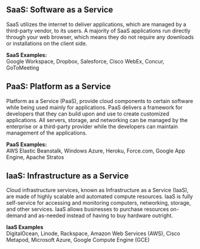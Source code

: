## SaaS: Software as a Service

SaaS utilizes the internet to deliver applications, which are managed by a third-party vendor, to its users. A majority of SaaS applications run directly through your web browser, which means they do not require any downloads or installations on the client side.  

**SaaS Examples:**  
Google Workspace, Dropbox, Salesforce, Cisco WebEx, Concur, GoToMeeting

## PaaS: Platform as a Service

Platform as a Service (PaaS), provide cloud components to certain software while being used mainly for applications. PaaS delivers a framework for developers that they can build upon and use to create customized applications. All servers, storage, and networking can be managed by the enterprise or a third-party provider while the developers can maintain management of the applications.

**PaaS Examples:**  
AWS Elastic Beanstalk, Windows Azure, Heroku, Force.com, Google App Engine, Apache Stratos

## IaaS: Infrastructure as a Service
Cloud infrastructure services, known as Infrastructure as a Service (IaaS), are made of highly scalable and automated compute resources. IaaS is fully self-service for accessing and monitoring computers, networking, storage, and other services. IaaS allows businesses to purchase resources on-demand and as-needed instead of having to buy hardware outright.

**IaaS Examples**  
DigitalOcean, Linode, Rackspace, Amazon Web Services (AWS), Cisco Metapod, Microsoft Azure, Google Compute Engine (GCE)